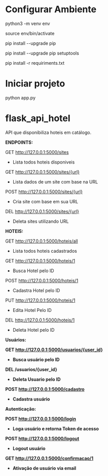 <h1> Configurar Ambiente </h1>

python3 -m venv env

source env/bin/activate

pip install --upgrade pip 

pip install --upgrade pip setuptools

pip install -r requiriments.txt

<h1> Iniciar projeto </h1>

python app.py


# flask_api_hotel
API que disponibiliza hoteis em catálogo.

<b>ENDPOINTS:</b>

  GET
  http://127.0.0.1:5000/sites
  * Lista todos hoteis disponiveis

  GET
  http://127.0.0.1:5000/sites/{url}
  * Lista dados de um site com base na URL

  POST
  http://127.0.0.1:5000/sites/{url}
  * Cria site com base em sua URL

  DEL
  http://127.0.0.1:5000/sites/{url}
  * Deleta sites utilizando URL

<b>HOTEIS:</b>

  GET
  http://127.0.0.1:5000/hoteis/all
  * Lista todos hoteis cadastrados
  
  GET
  http://127.0.0.1:5000/hoteis/1
  * Busca Hotel pelo ID
  
  POST
  http://127.0.0.1:5000/hoteis/1
  * Cadastra Hotel pelo ID
  
  PUT
  http://127.0.0.1:5000/hoteis/1
  * Edita Hotel Pelo ID
  
  
  DEL
  http://127.0.0.1:5000/hoteis/1
  * Deleta Hotel pelo ID
  
 <b>Usuários:<b/>
 
  GET
  http://127.0.0.1:5000/usuarios/{user_id}
  * Busca usuário pelo ID
  
  DEL
  /usuarios/{user_id}
  * Deleta Usuario pelo ID
  
  POST
  http://127.0.0.1:5000/cadastro
  * Cadastra usuário
  
<b>Autenticação:</b>

  POST
  http://127.0.0.1:5000/login
  * Loga usuário e retorna Token de acesso
  
  
  POST
  http://127.0.0.1:5000/logout
  * Logout usuário
  
  GET
  http://127.0.0.1:5000/confirmacao/1
  * Ativação de usuário via email
